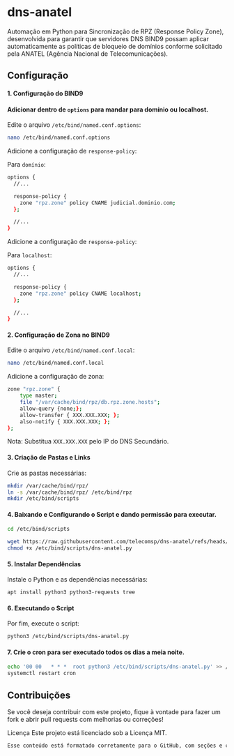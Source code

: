 # dns-anatel

Automação em Python para Sincronização de RPZ (Response Policy Zone), desenvolvida para garantir que servidores DNS BIND9 possam aplicar automaticamente as políticas de bloqueio de domínios conforme solicitado pela ANATEL (Agência Nacional de Telecomunicações).

## Configuração

#### 1. Configuração do BIND9

#### Adicionar dentro de `options` para mandar para domínio ou localhost.

Edite o arquivo `/etc/bind/named.conf.options`:

```bash
nano /etc/bind/named.conf.options
```

Adicione a configuração de `response-policy`:

Para `domínio`:

```bash
options {
  //...

  response-policy {
    zone "rpz.zone" policy CNAME judicial.dominio.com;
  };

  //...
}
```

Adicione a configuração de `response-policy`:

Para `localhost`:
```bash
options {
  //...

  response-policy {
    zone "rpz.zone" policy CNAME localhost;
  };

  //...
}
```

#### 2. Configuração de Zona no BIND9
Edite o arquivo `/etc/bind/named.conf.local`:
```bash
nano /etc/bind/named.conf.local
```
Adicione a configuração de zona:
```bash
zone "rpz.zone" {
    type master;
    file "/var/cache/bind/rpz/db.rpz.zone.hosts";
    allow-query {none;};
    allow-transfer { XXX.XXX.XXX; };
    also-notify { XXX.XXX.XXX; };
};
```
Nota: Substitua `XXX.XXX.XXX` pelo IP do DNS Secundário.

#### 3. Criação de Pastas e Links
Crie as pastas necessárias:
```bash
mkdir /var/cache/bind/rpz/
ln -s /var/cache/bind/rpz/ /etc/bind/rpz
mkdir /etc/bind/scripts
```
#### 4. Baixando e Configurando o Script e dando permissão para executar. 
```bash
cd /etc/bind/scripts
```
```bash
wget https://raw.githubusercontent.com/telecomsp/dns-anatel/refs/heads/main/dns-anatel.py
chmod +x /etc/bind/scripts/dns-anatel.py
```
#### 5. Instalar Dependências
Instale o Python e as dependências necessárias:
```bash
apt install python3 python3-requests tree
```
#### 6. Executando o Script
Por fim, execute o script:
```bash
python3 /etc/bind/scripts/dns-anatel.py
```

#### 7. Crie o cron para ser executado todos os dias a meia noite.
```bash
echo '00 00   * * *  root python3 /etc/bind/scripts/dns-anatel.py' >> /etc/crontab
systemctl restart cron
```
## Contribuições
Se você deseja contribuir com este projeto, fique à vontade para fazer um fork e abrir pull requests com melhorias ou correções! 

Licença
Este projeto está licenciado sob a Licença MIT.
```bash
Esse conteúdo está formatado corretamente para o GitHub, com seções e código bem organizados. A estrutura também segue boas práticas para facilitar a instalação e configuração do projeto.
```
